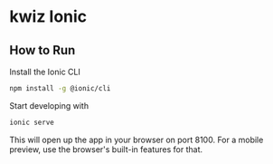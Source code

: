 # kwiz Ionic

## How to Run

Install the Ionic CLI

```bash
npm install -g @ionic/cli
```

Start developing with

```bash
ionic serve
```

This will open up the app in your browser on port 8100. For a mobile preview, use the browser's built-in features for that.
